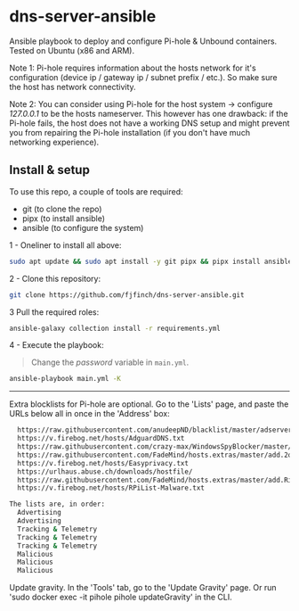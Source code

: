 # dns-server-ansible
Ansible playbook to deploy and configure Pi-hole & Unbound containers. Tested on Ubuntu (x86 and ARM).

Note 1: Pi-hole requires information about the hosts network for it's configuration (device ip / gateway ip / subnet prefix / etc.). So make sure the host has network connectivity.

Note 2: You can consider using Pi-hole for the host system -> configure *127.0.0.1* to be the hosts nameserver. This however has one drawback: if the Pi-hole fails, the host does not have a working DNS setup and might prevent you from repairing the Pi-hole installation (if you don't have much networking experience).

## Install & setup
To use this repo, a couple of tools are required:

* git (to clone the repo)
* pipx (to install ansible)
* ansible (to configure the system)

1 - Oneliner to install all above:
```bash
sudo apt update && sudo apt install -y git pipx && pipx install ansible --include-deps && . ~/.profile
```

2 - Clone this repository:
```bash
git clone https://github.com/fjfinch/dns-server-ansible.git
```

3 Pull the required roles:
```bash
ansible-galaxy collection install -r requirements.yml
```

4 - Execute the playbook:
> Change the *password* variable in `main.yml`.
```bash
ansible-playbook main.yml -K
```

---

Extra blocklists for Pi-hole are optional. Go to the 'Lists' page, and paste the URLs below all in once in the 'Address' box:
```bash
  https://raw.githubusercontent.com/anudeepND/blacklist/master/adservers.txt
  https://v.firebog.net/hosts/AdguardDNS.txt
  https://raw.githubusercontent.com/crazy-max/WindowsSpyBlocker/master/data/hosts/spy.txt
  https://raw.githubusercontent.com/FadeMind/hosts.extras/master/add.2o7Net/hosts
  https://v.firebog.net/hosts/Easyprivacy.txt
  https://urlhaus.abuse.ch/downloads/hostfile/
  https://raw.githubusercontent.com/FadeMind/hosts.extras/master/add.Risk/hosts
  https://v.firebog.net/hosts/RPiList-Malware.txt

The lists are, in order:
  Advertising
  Advertising
  Tracking & Telemetry
  Tracking & Telemetry
  Tracking & Telemetry
  Malicious
  Malicious
  Malicious
```

Update gravity. In the 'Tools' tab, go to the 'Update Gravity' page. Or run 'sudo docker exec -it pihole pihole updateGravity' in the CLI.
